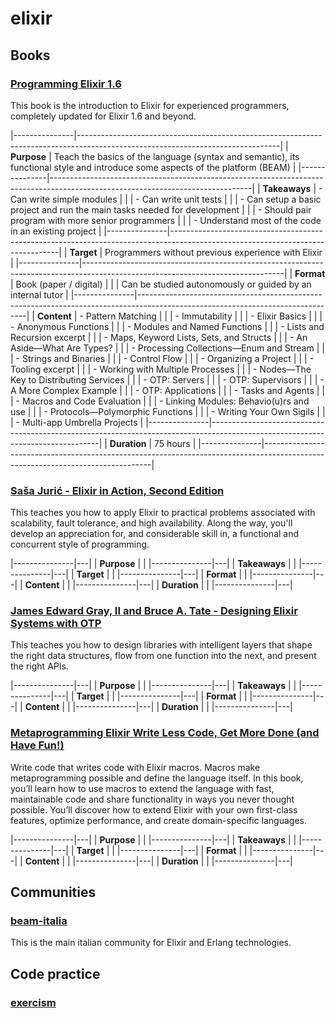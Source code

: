 # elixir

## Books

### [Programming Elixir 1.6](https://pragprog.com/titles/elixir16/)
This book is the introduction to Elixir for experienced programmers, completely updated for Elixir 1.6 and beyond.

|---------------|--------------------------------------------------------------------------------------------------------------------------------|
| **Purpose**   | Teach the basics of the language (syntax and semantic), its functional style and introduce some aspects of the platform (BEAM) |
|---------------|--------------------------------------------------------------------------------------------------------------------------------|
| **Takeaways** | - Can write simple modules                                                                                                     |
|               | - Can write unit tests                                                                                                         |
|               | - Can setup a basic project and run the main tasks needed for development                                                      |
|               | - Should pair program with more senior programmers                                                                             |
|               | - Understand most of the code in an existing project                                                                           |
|---------------|--------------------------------------------------------------------------------------------------------------------------------|
| **Target**    | Programmers without previous experience with Elixir                                                                            |
|---------------|--------------------------------------------------------------------------------------------------------------------------------|
| **Format**    | Book (paper / digital)                                                                                                         |
|               | Can be studied autonomously or guided by an internal tutor                                                                     |
|---------------|--------------------------------------------------------------------------------------------------------------------------------|
| **Content**   | - Pattern Matching                                                                                                             |
|               | - Immutability                                                                                                                 |
|               | - Elixir Basics                                                                                                                |
|               | - Anonymous Functions                                                                                                          |
|               | - Modules and Named Functions                                                                                                  |
|               | - Lists and Recursion excerpt                                                                                                  |
|               | - Maps, Keyword Lists, Sets, and Structs                                                                                       |
|               | - An Aside—What Are Types?                                                                                                     |
|               | - Processing Collections—Enum and Stream                                                                                       |
|               | - Strings and Binaries                                                                                                         |
|               | - Control Flow                                                                                                                 |
|               | - Organizing a Project                                                                                                         |
|               | - Tooling excerpt                                                                                                              |
|               | - Working with Multiple Processes                                                                                              |
|               | - Nodes—The Key to Distributing Services                                                                                       |
|               | - OTP: Servers                                                                                                                 |
|               | - OTP: Supervisors                                                                                                             |
|               | - A More Complex Example                                                                                                       |
|               | - OTP: Applications                                                                                                            |
|               | - Tasks and Agents                                                                                                             |
|               | - Macros and Code Evaluation                                                                                                   |
|               | - Linking Modules: Behavio(u)rs and use                                                                                        |
|               | - Protocols—Polymorphic Functions                                                                                              |
|               | - Writing Your Own Sigils                                                                                                      |
|               | - Multi-app Umbrella Projects                                                                                                  |
|---------------|--------------------------------------------------------------------------------------------------------------------------------|
| **Duration**  | 75 hours                                                                                                                       |
|---------------|--------------------------------------------------------------------------------------------------------------------------------|

### [Saša Jurić - Elixir in Action, Second Edition](https://www.manning.com/books/elixir-in-action-second-edition)
This teaches you how to apply Elixir to practical problems associated
with scalability, fault tolerance, and high availability. Along the
way, you'll develop an appreciation for, and considerable skill in, a
functional and concurrent style of programming.

|---------------|---|
| **Purpose**   |   |
|---------------|---|
| **Takeaways** |   |
|---------------|---|
| **Target**    |   |
|---------------|---|
| **Format**    |   |
|---------------|---|
| **Content**   |   |
|---------------|---|
| **Duration**  |   |
|---------------|---|

### [James Edward Gray, II and Bruce A. Tate - Designing Elixir Systems with OTP](https://pragprog.com/titles/jgotp/)
This teaches you how to design libraries with intelligent layers that
shape the right data structures, flow from one function into the next,
and present the right APIs.

|---------------|---|
| **Purpose**   |   |
|---------------|---|
| **Takeaways** |   |
|---------------|---|
| **Target**    |   |
|---------------|---|
| **Format**    |   |
|---------------|---|
| **Content**   |   |
|---------------|---|
| **Duration**  |   |
|---------------|---|

### [Metaprogramming Elixir Write Less Code, Get More Done (and Have Fun!)](https://pragprog.com/titles/cmelixir/metaprogramming-elixir/)
Write code that writes code with Elixir macros. Macros make
metaprogramming possible and define the language itself. In this book,
you’ll learn how to use macros to extend the language with fast,
maintainable code and share functionality in ways you never thought
possible. You’ll discover how to extend Elixir with your own
first-class features, optimize performance, and create domain-specific
languages.

|---------------|---|
| **Purpose**   |   |
|---------------|---|
| **Takeaways** |   |
|---------------|---|
| **Target**    |   |
|---------------|---|
| **Format**    |   |
|---------------|---|
| **Content**   |   |
|---------------|---|
| **Duration**  |   |
|---------------|---|



## Communities

### [beam-italia](https://beam-italia.slack.com/)
This is the main italian community for Elixir and Erlang technologies.


## Code practice

### [exercism](https://exercism.io/tracks/elixir)
